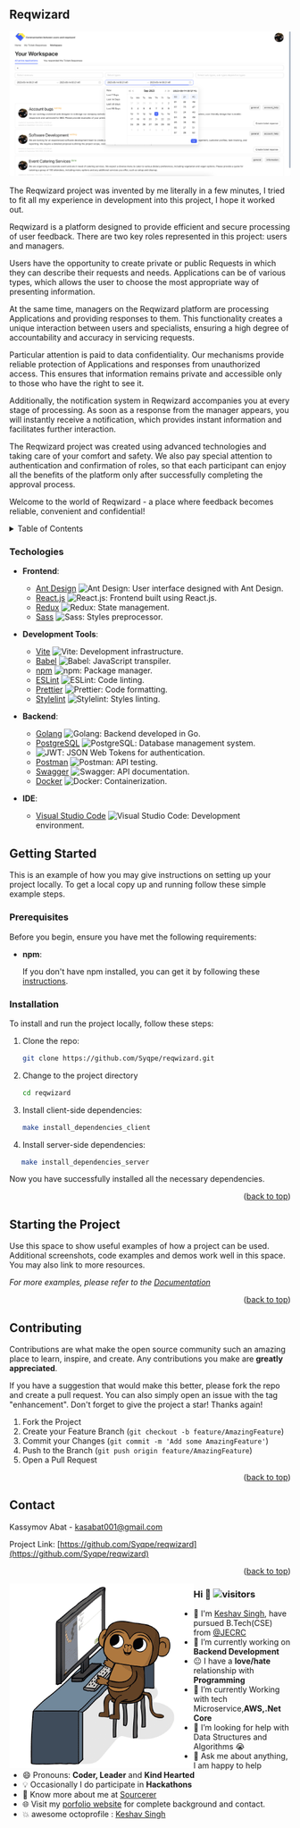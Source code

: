 <!-- ABOUT THE PROJECT -->

## Reqwizard

![Reqwizard Screen Shot][product-screenshot]

The Reqwizard project was invented by me literally in a few minutes, I tried to fit all my experience in development into this project, I hope it worked out.

Reqwizard is a platform designed to provide efficient and secure processing of user feedback. There are two key roles represented in this project: users and managers.

Users have the opportunity to create private or public Requests in which they can describe their requests and needs. Applications can be of various types, which allows the user to choose the most appropriate way of presenting information.

At the same time, managers on the Reqwizard platform are processing Applications and providing responses to them. This functionality creates a unique interaction between users and specialists, ensuring a high degree of accountability and accuracy in servicing requests.

Particular attention is paid to data confidentiality. Our mechanisms provide reliable protection of Applications and responses from unauthorized access. This ensures that information remains private and accessible only to those who have the right to see it.

Additionally, the notification system in Reqwizard accompanies you at every stage of processing. As soon as a response from the manager appears, you will instantly receive a notification, which provides instant information and facilitates further interaction.

The Reqwizard project was created using advanced technologies and taking care of your comfort and safety. We also pay special attention to authentication and confirmation of roles, so that each participant can enjoy all the benefits of the platform only after successfully completing the approval process.

Welcome to the world of Reqwizard - a place where feedback becomes reliable, convenient and confidential!

<!-- TABLE OF CONTENTS -->
<details>
  <summary>Table of Contents</summary>
  <ol>
    <li>
      <a href="#about-the-project">About The Project</a>
      <ul>
        <li><a href="#built-with">Built With</a></li>
      </ul>
    </li>
    <li>
      <a href="#getting-started">Getting Started</a>
      <ul>
        <li><a href="#prerequisites">Prerequisites</a></li>
        <li><a href="#installation">Installation</a></li>
      </ul>
    </li>
    <li><a href="#usage">Usage</a></li>
    <li><a href="#roadmap">Roadmap</a></li>
    <li><a href="#contributing">Contributing</a></li>
    <li><a href="#license">License</a></li>
    <li><a href="#contact">Contact</a></li>
    <li><a href="#acknowledgments">Acknowledgments</a></li>
  </ol>
</details>

### Techologies

- **Frontend**:

  - [Ant Design][Antd-url] ![Ant Design][Antd]: User interface designed with Ant Design.
  - [React.js][React-url] ![React.js][React.js]: Frontend built using React.js.
  - [Redux][Redux-url] ![Redux][Redux]: State management.
  - [Sass][Sass-url] ![Sass][Sass]: Styles preprocessor.

- **Development Tools**:

  - [Vite][Vite-url] ![Vite][Vite]: Development infrastructure.
  - [Babel][Babel-url] ![Babel][Babel]: JavaScript transpiler.
  - [npm][npm-url] ![npm][npm]: Package manager.
  - [ESLint][Eslint-url] ![ESLint][Eslint]: Code linting.
  - [Prettier][Prettier-url] ![Prettier][Prettier]: Code formatting.
  - [Stylelint][Stylelint-url] ![Stylelint][Stylelint]: Styles linting.

- **Backend**:

  - [Golang][Golang-url] ![Golang][Golang]: Backend developed in Go.
  - [PostgreSQL][PostgresQL-url] ![PostgreSQL][PostgresQL]: Database management system.
  - ![JWT][JWT]: JSON Web Tokens for authentication.
  - [Postman][Postman-url] ![Postman][Postman]: API testing.
  - [Swagger][Swagger-url] ![Swagger][Swagger]: API documentation.
  - [Docker][Docker-url] ![Docker][Docker]: Containerization.

- **IDE**:
  - [Visual Studio Code][VSCode-url] ![Visual Studio Code][VSCode]: Development environment.

<!-- GETTING STARTED -->

## Getting Started

This is an example of how you may give instructions on setting up your project locally.
To get a local copy up and running follow these simple example steps.

### Prerequisites

Before you begin, ensure you have met the following requirements:

- **npm**:

  If you don't have npm installed, you can get it by following these [instructions](https://www.npmjs.com/get-npm).

### Installation

To install and run the project locally, follow these steps:

1. Clone the repo:

   ```sh
   git clone https://github.com/Syqpe/reqwizard.git
   ```

2. Change to the project directory

   ```sh
   cd reqwizard
   ```

3. Install client-side dependencies:

   ```sh
   make install_dependencies_client
   ```

4. Install server-side dependencies:

```sh
   make install_dependencies_server
```

Now you have successfully installed all the necessary dependencies.

<p align="right">(<a href="#readme-top">back to top</a>)</p>

<!-- USAGE EXAMPLES -->

## Starting the Project

Use this space to show useful examples of how a project can be used. Additional screenshots, code examples and demos work well in this space. You may also link to more resources.

_For more examples, please refer to the [Documentation](https://example.com)_

<p align="right">(<a href="#readme-top">back to top</a>)</p>

<!-- CONTRIBUTING -->

## Contributing

Contributions are what make the open source community such an amazing place to learn, inspire, and create. Any contributions you make are **greatly appreciated**.

If you have a suggestion that would make this better, please fork the repo and create a pull request. You can also simply open an issue with the tag "enhancement".
Don't forget to give the project a star! Thanks again!

1. Fork the Project
2. Create your Feature Branch (`git checkout -b feature/AmazingFeature`)
3. Commit your Changes (`git commit -m 'Add some AmazingFeature'`)
4. Push to the Branch (`git push origin feature/AmazingFeature`)
5. Open a Pull Request

<p align="right">(<a href="#readme-top">back to top</a>)</p>

<!-- CONTACT -->

## Contact

Kassymov Abat - <kasabat001@gmail.com>

Project Link: [https://github.com/Syqpe/reqwizard](https://github.com/Syqpe/reqwizard)

<p align="right">(<a href="#readme-top">back to top</a>)</p>

[product-screenshot]: images/main.png
[Antd]: https://img.shields.io/badge/Ant%20Design-1890FF?style=for-the-badge&logo=antdesign&logoColor=white
[Antd-url]: https://ant.design/
[React.js]: https://img.shields.io/badge/React-20232A?style=for-the-badge&logo=react&logoColor=61DAFB
[React-url]: https://reactjs.org/
[Redux]: https://img.shields.io/badge/Redux-593D88?style=for-the-badge&logo=redux&logoColor=white
[Redux-url]: https://redux.js.org/
[Sass]: https://img.shields.io/badge/Sass-CC6699?style=for-the-badge&logo=sass&logoColor=white
[Sass-url]: https://sass-lang.com/
[Vite]: https://img.shields.io/badge/Vite-B73BFE?style=for-the-badge&logo=vite&logoColor=FFD62E
[Vite-url]: https://vite-docs-ru.vercel.app/
[Babel]: https://img.shields.io/badge/Babel-F9DC3E?style=for-the-badge&logo=babel&logoColor=white
[Babel-url]: https://babeljs.io/
[npm]: https://img.shields.io/badge/npm-CB3837?style=for-the-badge&logo=npm&logoColor=white
[npm-url]: https://www.npmjs.com/
[Eslint]: https://img.shields.io/badge/eslint-3A33D1?style=for-the-badge&logo=eslint&logoColor=white
[Eslint-url]: https://eslint.org/
[Prettier]: https://img.shields.io/badge/prettier-1A2C34?style=for-the-badge&logo=prettier&logoColor=F7BA3E
[Prettier-url]: https://prettier.io/
[Stylelint]: https://img.shields.io/badge/stylelint-000?style=for-the-badge&logo=stylelint&logoColor=white
[Stylelint-url]: https://stylelint.io/
[Golang]: https://img.shields.io/badge/Go-00ADD8?style=for-the-badge&logo=go&logoColor=white
[Golang-url]: https://go.dev/
[PostgresQL]: https://img.shields.io/badge/PostgreSQL-316192?style=for-the-badge&logo=postgresql&logoColor=white
[PostgresQL-url]: https://www.postgresql.org/
[JWT]: https://img.shields.io/badge/JWT-000000?style=for-the-badge&logo=JSON%20web%20tokens&logoColor=white
[Postman]: https://img.shields.io/badge/Postman-FF6C37?style=for-the-badge&logo=Postman&logoColor=white
[Postman-url]: https://www.postman.com/
[Swagger]: https://img.shields.io/badge/Swagger-85EA2D?style=for-the-badge&logo=Swagger&logoColor=white
[Swagger-url]: https://swagger.io/
[Docker]: https://img.shields.io/badge/Docker-2CA5E0?style=for-the-badge&logo=docker&logoColor=white
[Docker-url]: https://www.docker.com/
[VSCode]: https://img.shields.io/badge/VSCode-0078D4?style=for-the-badge&logo=visual%20studio%20code&logoColor=white
[VSCode-url]: https://code.visualstudio.com/

<img src='images/monkey_coding.gif' align='left'>

### Hi 👋 ![visitors](https://visitor-badge.glitch.me/badge?page_id=https://github.com/keshavsingh4522)

- :school: I'm [Keshav Singh](https://keshavsingh4522.github.io/), have pursued B.Tech(CSE) from <a href="https://jecrcfoundation.com/">@JECRC </a>
- 🔭 I’m currently working on **Backend Development**
- :neutral_face: I have a **love/hate** relationship with **Programming**
- 🌱 I’m currently Working with tech Microservice,**AWS,.Net Core**
- 🤔 I’m looking for help with Data Structures and Algorithms 😭
- 💬 Ask me about anything, I am happy to help
- 😄 Pronouns: **Coder, Leader** and **Kind Hearted**
- :bulb: Occasionally I do participate in **Hackathons**
- 👨 Know more about me at [Sourcerer](https://sourcerer.io/keshavsingh4522)
- 🌐 Visit my [porfolio website](https://keshavsingh4522.github.io/) for complete background and contact.
- :boom: awesome octoprofile : [Keshav Singh](https://octoprofile.now.sh/user?id=keshavsingh4522)
<!-- - ⚡ Languages: **Python3 | SQL | HTML | CSS |** -->

